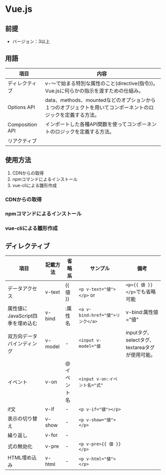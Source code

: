 # Vue.js

## 前提

- バージョン：3以上

## 用語

|      項目       |                                                     内容                                                     |
| --------------- | ------------------------------------------------------------------------------------------------------------ |
| ディレクティブ  | v-〜で始まる特別な属性のこと(directive(指令))。Vue.jsに何らかの指示を渡すための仕組み。                      |
| Options API     | data、methods、mountedなどのオプションから１つのオブジェクトを用いてコンポーネントのロジックを定義する方法。 |
| Composition API | インポートした各種API関数を使ってコンポーネントのロジックを定義する方法。                                    |
| リアクティブ    |                                                                                                              |

## 使用方法

1. CDNからの取得
1. npmコマンドによるインストール
1. vue-cliによる雛形作成

### CDNからの取得

### npmコマンドによるインストール

### vue-cliによる雛形作成

## ディレクティブ

|               項目               | 記載方法 |   省略系    |             サンプル             |                      備考                       |
| -------------------------------- | -------- | ----------- | -------------------------------- | ----------------------------------------------- |
| データアクセス                   | v-text   | {{ 値 }}    | `<p v-text="値"></p>` or         | `<p>{{ 値 }}</p>`でも省略可能                   |
| 属性値にJavaScript四季を埋め込む | v-bind   | :属性名     | `<a v-bind:href="値">リンク</a>` | v-bind:属性値="値"                              |
| 双方向データバインディング       | v-model  | -           | `<input v-model="値`             | inputタグ、selectタグ、textareaタグが使用可能。 |
| イベント                         | v-on     | @イベント名 | `<input v-on:イベント名="式"`    |                                                 |
| if文                             | v-if     | -           | `<p v-if="値"></p>`              |                                                 |
| 表示の切り替え                   | v-show   | -           | `<p v-show="値"></p>`            |                                                 |
| 繰り返し                         | v-for    | -           |                                  |                                                 |
| 式の無効化                       | v-pre    | -           | `<p v-pre>{{ 値 }}</p>`          |                                                 |
| HTML埋め込み                     | v-html   | -           | `<p v-html="値"></p>`            |                                                 |
